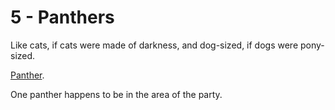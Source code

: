 # 5 - Panthers

Like cats, if cats were made of darkness, and dog-sized, if dogs were pony-sized.

  

[Panther](https://www.dndbeyond.com/monsters/panther).

One panther happens to be in the area of the party.